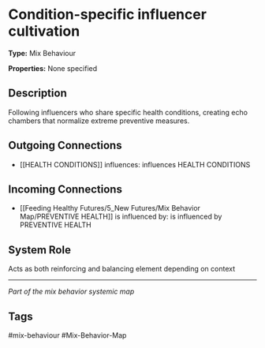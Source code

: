 # Condition-specific influencer cultivation

**Type:** Mix Behaviour

**Properties:** None specified

## Description
Following influencers who share specific health conditions, creating echo chambers that normalize extreme preventive measures.

## Outgoing Connections
- [[HEALTH CONDITIONS]] influences: influences HEALTH CONDITIONS

## Incoming Connections
- [[Feeding Healthy Futures/5_New Futures/Mix Behavior Map/PREVENTIVE HEALTH]] is influenced by: is influenced by PREVENTIVE HEALTH

## System Role
Acts as both reinforcing and balancing element depending on context

---
*Part of the mix behavior systemic map*

## Tags
#mix-behaviour #Mix-Behavior-Map
